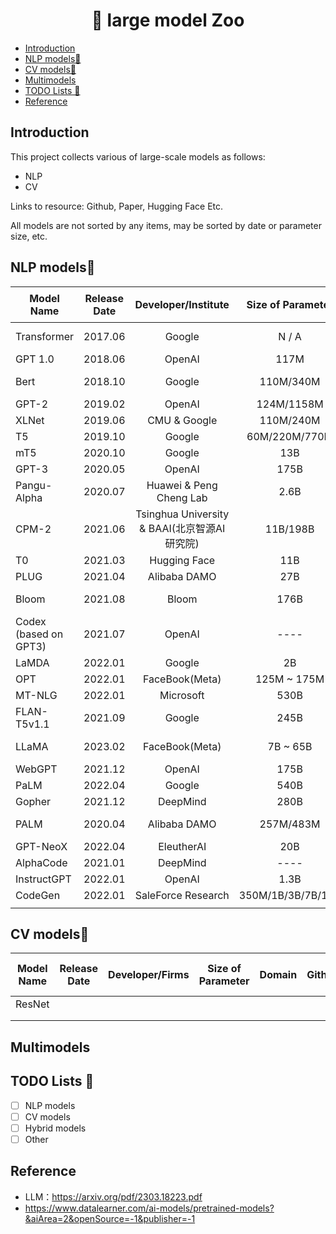 <h1 align="center"> 🏰 large model Zoo</h1>

- [Introduction](#introduction)
- [NLP models💬](#nlp-models)
- [CV models👀](#cv-models)
- [Multimodels](#multimodels)
- [TODO Lists 🚩](#todo-lists-)
- [Reference](#reference)


## Introduction
This project collects various of large-scale models as follows:
- NLP
- CV

Links to resource: Github, Paper, Hugging Face Etc.

All models are not sorted by any items, may be sorted by date or parameter size, etc.

## NLP models💬
|Model Name|Release Date|Developer/Institute|Size of Parameter|Github|Hugging Face|modelscope(魔搭)|Framework|Paper|Closed/Open source|
|--|--|:--:|:--:|:--:|:--:|:--:|:--:|:--:|:--:|
|Transformer|2017.06|Google|N / A|[[Link](https://github.com/huggingface/transformers)]|[[Link](https://huggingface.co/docs/transformers/index)]|[[Link](https://www.modelscope.cn/models/damo/speech_transformer_lm_zh-cn-common-vocab8404-pytorch/summary)]<br>(Alibaba DAMO)|----|[[Link](https://arxiv.org/pdf/1706.03762.pdf)]|Open|
|GPT 1.0|2018.06|OpenAI|117M|[[Link](https://github.com/openai/finetune-transformer-lm)]|[[Link](https://huggingface.co/openai-gpt)]|----|PyTorch|[[Link](https://www.cs.ubc.ca/~amuham01/LING530/papers/radford2018improving.pdf)]|Open|
|Bert|2018.10|Google|110M/340M|[[Link](https://github.com/google-research/bert)]|[[Link](https://huggingface.co/docs/transformers/model_doc/bert)]|[[Link](https://www.modelscope.cn/models/damo/nlp_bert_backbone_base_std/summary)]<br>(Alibaba DAMO)|TF|[[Link](https://aclanthology.org/N19-1423.pdf)]|Open||
|GPT-2|2019.02|OpenAI|124M/1158M|[[Link](https://github.com/openai/gpt-2)]|[[Link](https://huggingface.co/gpt2)]|----|PyTorch|[[Link](https://d4mucfpksywv.cloudfront.net/better-language-models/language_models_are_unsupervised_multitask_learners.pdf)]|Open|
|XLNet|2019.06|CMU & Google|110M/240M|[[Link](https://github.com/zihangdai/xlnet)]|[[Link](https://huggingface.co/xlnet-base-cased)]|----|TF|[[Link](https://arxiv.org/pdf/1906.08237.pdf)]|Open|
|T5|2019.10|Google|60M/220M/770M|[[Link](https://github.com/google-research/text-to-text-transfer-transformer)]|[[Link](https://huggingface.co/docs/transformers/model_doc/t5)]|----|TF / JAX|[[Link](https://jmlr.org/papers/v21/20-074.html)]|Open|
|mT5|2020.10|Google|13B|[[Link](https://github.com/google-research/multilingual-t5/tree/master)]|[[Link](https://huggingface.co/docs/transformers/model_doc/mt5)]|----|TF|[[Link](https://arxiv.org/pdf/2010.11934.pdf)]|Open|
|GPT-3|2020.05|OpenAI|175B|[[Link](https://github.com/openai/gpt-3)]|----|----|PyTorch|[[Link](https://papers.nips.cc/paper/2020/file/1457c0d6bfcb4967418bfb8ac142f64a-Paper.pdf)]|Closed|
|Pangu-Alpha|2020.07|Huawei & Peng Cheng Lab|2.6B|[[Link](https://github.com/huawei-noah/Pretrained-Language-Model/tree/master/PanGu-%CE%B1)]|[[Link](https://huggingface.co/imone/pangu_2_6B)]|[[Link](https://www.modelscope.cn/models/OpenICommunity/pangu_2_6B/summary)]|mindspore|[[Link](https://arxiv.org/pdf/2104.12369.pdf)]|Open|
|CPM-2|2021.06|Tsinghua University & BAAI(北京智源AI研究院)|11B/198B|[[Link](https://github.com/TsinghuaAI/CPM/tree/main)]|----|----|PyTorch|[[Link](https://arxiv.org/pdf/2106.10715.pdf)]|Open|
|T0|2021.03|Hugging Face|11B|[[Link](https://github.com/bigscience-workshop/t-zero)]|[[Link](https://huggingface.co/bigscience/T0)]|----|PyTorch|[[Link](https://arxiv.org/pdf/2110.08207.pdf)]|Open|
|PLUG|2021.04|Alibaba DAMO|27B|[[Link](https://github.com/alibaba/AliceMind/tree/main/PLUG)]|----|[[Link](https://www.modelscope.cn/models/damo/nlp_plug_text-generation_27B/summary)]|PyTorch|----|Open|
|Bloom|2021.08|Bloom|176B|----|[[Link](https://huggingface.co/bigscience/bloom)]|[[Link](https://modelscope.cn/models/langboat/bloom-2b5-zh/summary)]<br>(langboat Tech)|PyTorch|[[Link](https://arxiv.org/pdf/2211.05100.pdf)]|Closed|
|Codex (based on GPT3)|2021.07|OpenAI|----|----|----|----|----|[[Link](https://arxiv.org/pdf/2107.03374.pdf)]|Closed|
|LaMDA|2022.01|Google|2B|[[Link](https://github.com/conceptofmind/LaMDA-rlhf-pytorch)]|----|----|----|[[Link](https://arxiv.org/pdf/2201.08239v3.pdf)]|Open|
|OPT|2022.01|FaceBook(Meta)|125M ~ 175M|[[Link](https://github.com/facebookresearch/metaseq/tree/main/projects/OPT)]|[[Link](https://huggingface.co/docs/transformers/model_doc/opt)]|----|PyTorch|[[Link](https://arxiv.org/pdf/2205.01068.pdf)]|Closed|
|MT-NLG|2022.01|Microsoft|530B|----|----|----|PyTorch|[[Link](https://arxiv.org/abs/2201.11990)]|Closed|
|FLAN-T5v1.1|2021.09|Google|245B|[[Link](https://github.com/google-research/FLAN)]|[[Link](https://huggingface.co/docs/transformers/model_doc/flan-t5)]|----|TF|[[Link](https://arxiv.org/pdf/2109.01652v5.pdf)]|Open|
|LLaMA|2023.02|FaceBook(Meta)|7B ~ 65B|[[Link](https://github.com/facebookresearch/llama)]|[[Link](https://huggingface.co/docs/transformers/main/model_doc/llama)]|[[Link](https://modelscope.cn/models/Fengshenbang/Ziya-LLaMA-13B-v1.1/summary)<br>(Fengshenbang)]|PyTorch|[[Link](https://arxiv.org/pdf/2302.13971.pdf)]|Open|
|WebGPT|2021.12|OpenAI|175B|----|----|----|----|[[Link](https://arxiv.org/pdf/2112.09332.pdf)]|Closed|
|PaLM|2022.04|Google|540B|[[Link](https://github.com/lucidrains/PaLM-pytorch)]|----|----|PyTorch|[[Link](https://arxiv.org/pdf/2204.02311.pdf)]|Open|
|Gopher|2021.12|DeepMind|280B|----|----|----|----|[[Link](https://arxiv.org/pdf/2112.11446.pdf)]|Closed|
|PALM|2020.04|Alibaba DAMO|257M/483M|[[Link](https://github.com/alibaba/AliceMind/tree/main/PALM)]|----|[[Link](https://modelscope.cn/models/damo/nlp_palm2.0_text-generation_chinese-large/summary)]<br>(Alibaba DAMO)|PyTorch|[[Link](https://arxiv.org/pdf/2004.07159.pdf)]|Open|
|GPT-NeoX|2022.04|EleutherAI|20B|[[Link](https://github.com/EleutherAI/gpt-neox)]|[[Link](https://huggingface.co/docs/transformers/model_doc/gpt_neox)]|----|PyTorch|[[Link](https://arxiv.org/pdf/2204.06745.pdf)]|Open|
|AlphaCode|2021.01|DeepMind|----|----|----|----|----|[[Link](https://arxiv.org/abs/2203.07814)]|Closed|
|InstructGPT|2022.01|OpenAI|1.3B|----|----|----|----|[[Link](https://arxiv.org/pdf/2203.02155.pdf)]|Closed|
|CodeGen|2022.01|SaleForce Research|350M/1B/3B/7B/16B|[[Link](https://github.com/salesforce/CodeGen)]|[[Link](https://huggingface.co/docs/transformers/model_doc/codegen)]|----|PyTorch|[[Link](https://arxiv.org/pdf/2203.13474.pdf)]|Open|
||||||||||



## CV models👀
|Model Name|Release Date|Developer/Firms|Size of Parameter|Domain|Github|Hugging Face|Supported Framework|Paper|Closed / Open source|FLOPS|Top-1 Error|Top-5 Error|
|--|--|--|--|--|--|--|--|--|--|--|--|--|
|ResNet|||||||||||||||||||||||||||||||||||||||||||||||||||||||||||||||
||||||||||||||||||||||||||||||||||||||||||||||||||||||||||||||||
||||||||||||||||||||||||||||||||||||||||||||||||||||||||||||||||

## Multimodels

## TODO Lists 🚩
- [ ] NLP models
- [ ] CV models
- [ ] Hybrid models
- [ ] Other

## Reference
- LLM：https://arxiv.org/pdf/2303.18223.pdf
- https://www.datalearner.com/ai-models/pretrained-models?&aiArea=2&openSource=-1&publisher=-1
